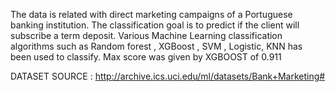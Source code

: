 The data is related with direct marketing campaigns of a Portuguese banking institution. The classification goal is to predict if the client will subscribe a term deposit.
Various Machine Learning classification algorithms such as Random forest , XGBoost , SVM , Logistic, KNN has been used to classify.
Max score was given by XGBOOST of 0.911

DATASET SOURCE : http://archive.ics.uci.edu/ml/datasets/Bank+Marketing#
